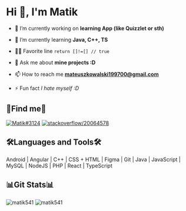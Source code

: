 <h1>Hi 👋, I'm Matik</h1>

- 🔭 I’m currently working on **learning App (like Quizzlet or sth)**

- 🌱 I’m currently learning **Java, C++, TS**

- 👨‍💻 Favorite line `return []!=[] // true`

- 💬 Ask me about **mine projects :D**

- 📫 How to reach me **mateuszkowalski199700@gmail.com**

- ⚡ Fun fact *I hate myself :D*

<h2>💬Find me💬</h2>
<p align="left">
  <a href="https://discord.com/users/497072910670757949">
    <img src="https://dcbadge.vercel.app/api/shield/497072910670757949" alt="Matik#3124" /></a>
  <a href="https://stackoverflow.com/users/20064578/matik">
    <img src="https://img.shields.io/badge/Stack%20Overflow-F58025.svg?style=for-the-badge&logo=Stack-Overflow&logoColor=white" alt="stackoverflow/20064578"/></a>
</p>

<h2 align="left">🛠Languages and Tools🛠</h2>
<p align="left"> Android | Angular | C++ | CSS + HTML | Figma | Git | Java | JavaScript | MySQL | NodeJS | PHP | React | TypeScript </p>



<h2>📊Git Stats📊</h2>
<p>
  <img align="center" src="https://streak-stats.demolab.com?user=Matik541&theme=tokyonight&hide_border=true&date_format=j%20M%5B%20Y%5D" alt="matik541" />
  <img align="center" src="https://github-readme-stats.vercel.app/api?username=matik541&show_icons=true&theme=tokyonight&hide_border=true" alt="matik541" />
</p>
